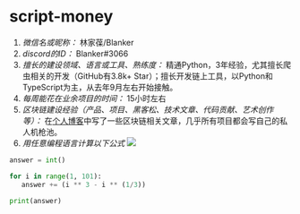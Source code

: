 # script-money

1. *微信名或昵称：* 林家葆/Blanker
2. *discord的ID：* Blanker#3066
3. *擅长的建设领域、语言或工具、熟练度：* 精通Python，3年经验，尤其擅长爬虫相关的开发（GitHub有3.8k+ Star）；擅长开发链上工具，以Python和TypeScript为主，从去年9月左右开始接触。
4. *每周能花在业余项目的时间：* 15小时左右
5. *区块链建设经验（产品、项目、黑客松、技术文章、代码贡献、艺术创作等）：* 在[个人博客](https://blanker.eth.link)中写了一些区块链相关文章，几乎所有项目都会写自己的私人机枪池。
6. *用任意编程语言计算以下公式*
   ![](https://latex.codecogs.com/svg.image?\sum_{n=1}^{100}\left&space;(n^{3}-\sqrt[3]{n}&space;\right&space;))

```python
answer = int()

for i in range(1, 101):
   answer += (i ** 3 - i ** (1/3))

print(answer)
```
